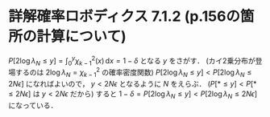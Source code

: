 # 詳解確率ロボディクス 7.1.2 (p.156の箇所の計算について)

$P[2\log\lambda_N \leq y] = \int_0^y \chi_{k-1}^2(x)\,\mathrm{d}x = 1 - \delta$ となる $y$ をさがす．
(カイ2乗分布が登場するのは $2\log\lambda_N = \chi_{k-1}^2$ の確率密度関数)
$P[2\log\lambda_N \leq y] < P[2\log\lambda_N \leq 2N\epsilon]$ になればよいので， $y < 2N\epsilon$ となるように $N$ をえらぶ．
($P[* \leq y] < P[ * \leq 2N\epsilon]$ は $y < 2N\epsilon$ だから)
すると $1-\delta = P[2\log\lambda_N \leq y] < P[2\log\lambda_N \leq 2N\epsilon]$ になっている．